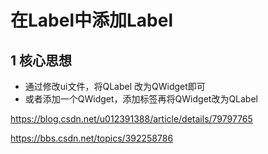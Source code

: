# 在Label中添加Label   


## 1 核心思想   
- 通过修改ui文件，将QLabel 改为QWidget即可   
- 或者添加一个QWidget，添加标签再将QWidget改为QLabel   









https://blog.csdn.net/u012391388/article/details/79797765   

https://bbs.csdn.net/topics/392258786   